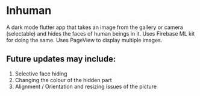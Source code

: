 # Inhuman

A dark mode flutter app that takes an image from the gallery or camera (selectable) and hides the faces of human beings in it.
Uses Firebase ML kit for doing the same.
Uses PageView to display multiple images.

## Future updates may include:
1. Selective face hiding
2. Changing the colour of the hidden part
3. Alignment / Orientation and resizing issues of the picture
